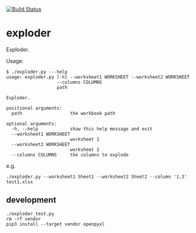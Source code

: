 [![Build Status](https://travis-ci.org/pdericson/exploder.svg?branch=master)](https://travis-ci.org/pdericson/exploder)

# exploder

Exploder.

Usage:

```
$ ./exploder.py ---help
usage: exploder.py [-h] --worksheet1 WORKSHEET --worksheet2 WORKSHEET
                   --columns COLUMNS
                   path

Exploder.

positional arguments:
  path                  the workbook path

optional arguments:
  -h, --help            show this help message and exit
  --worksheet1 WORKSHEET
                        worksheet 1
  --worksheet2 WORKSHEET
                        worksheet 2
  --columns COLUMNS     the columns to explode
```

e.g.

```
./exploder.py --worksheet1 Sheet1 --worksheet2 Sheet2 --column '1,3' test1.xlsx
```

## development

```
./exploder_test.py
rm -rf vendor
pip3 install --target vendor openpyxl
```
